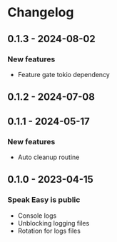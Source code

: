 # Changelog

## 0.1.3 - 2024-08-02

### New features
- Feature gate tokio dependency

## 0.1.2 - 2024-07-08

## 0.1.1 - 2024-05-17

### New features
- Auto cleanup routine

## 0.1.0 - 2023-04-15

### Speak Easy is public
- Console logs
- Unblocking logging files
- Rotation for logs files

